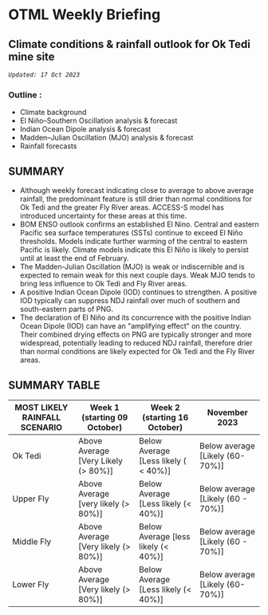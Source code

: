 # OTML Weekly Briefing
## Climate conditions & rainfall outlook for Ok Tedi mine site

*`Updated: 17 Oct 2023`*

### Outline :
 - Climate background 
 - El Niño–Southern Oscillation analysis & forecast 
 - Indian Ocean Dipole analysis & forecast 
 - Madden–Julian Oscillation (MJO) analysis & forecast 
 - Rainfall forecasts

## SUMMARY 
- Although weekly forecast indicating close to average to above average rainfall, the predominant feature is still drier than normal conditions for Ok Tedi and the greater Fly River areas. ACCESS-S model has introduced uncertainty for these areas at this time. 
- BOM  ENSO outlook confirms an established El Nino. Central and eastern Pacific sea surface temperatures (SSTs) continue to exceed El Niño thresholds. Models indicate further warming of the central to eastern Pacific is likely. Climate models indicate this El Niño is likely to persist until at least the end of February.
- The Madden-Julian Oscillation (MJO) is weak or indiscernible and is expected to remain weak for this next couple days. Weak MJO tends to bring less influence to Ok Tedi and Fly River areas.
- A positive Indian Ocean Dipole (IOD) continues to strengthen. A positive IOD typically can suppress NDJ rainfall over much of southern and south-eastern parts of PNG.
- The declaration of El Niño and its concurrence with the positive Indian Ocean Dipole (IOD) can have an "amplifying effect" on the country. Their combined drying effects on PNG are typically stronger and more widespread, potentially leading to reduced NDJ rainfall, therefore drier than normal conditions are likely expected for Ok Tedi and the Fly River areas.

## SUMMARY TABLE
| MOST LIKELY RAINFALL SCENARIO | Week 1 (starting 09 October) | Week 2 (starting 16 October) | November 2023 |
| ------ | ------ | ------ | ------ |
| Ok Tedi| Above Average [Very Likely (> 80%)] | Below Average [Less likely ( < 40%)] | Below average [Likely (60-70%)] |
| Upper Fly | Above Average [very likely (> 80%)] | Below Average [Less likely (< 40%)] | Below average [Likely (60 - 70%)] |
| Middle Fly | Above Average [Very likely (> 80%)] | Below Average [less likely (< 40%)] | Below average [Likely (60 - 70%)] |
| Lower Fly | Above Average [Very likely (> 80%)] | Below Average [Less likely (< 40%)] | Below average [Likely (60-70%)] |
